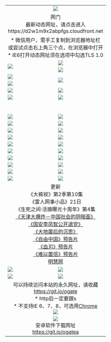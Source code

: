 ﻿<table>
  <tr></tr>
  <tr><td colspan=2 align=center><img src="https://cloud.githubusercontent.com/assets/11880933/13434984/f430fae2-e012-11e5-814f-c2df1e82b247.jpg" /></td></tr>
  <tr><td colspan=2 align=center>网门<br>最新动态网址，请点击进入
<br>https://d2w1m9x2abpfgs.cloudfront.net
    </td>
  </tr>
  <tr>
    <td colspan=2 align=center>* 微信用户，需手工复制到浏览器地址栏<br>或尝试点击右上角三个点，在浏览器中打开
    <br>* IE6打开动态网址须在选项中勾选TLS 1.0</td>
  </tr>
  <tr>
    <td rowspan=2><a href="https://d2w1m9x2abpfgs.cloudfront.net/ogUP.aspx?name=11DKC.mp4&list=11DKC" target="_blank"><img src="https://d2w1m9x2abpfgs.cloudfront.net/Up/11DKC1.jpg" /></a></td> 
    <td><div><a href="https://d2w1m9x2abpfgs.cloudfront.net/ogUP.aspx?name=LRWS.mp4&list=LRWS" target="_blank"><img src="https://d2w1m9x2abpfgs.cloudfront.net/Up/LRWS.jpg" /></a></td>
   </tr>
  <tr>
    <td><a href="https://d2w1m9x2abpfgs.cloudfront.net/ogNiceVedio.aspx" target="_blank"><img src="https://d2w1m9x2abpfgs.cloudfront.net/Up/11TGKDY.jpg" /></a></td>
  </tr>
  <tr>
    <td><a href="https://d2w1m9x2abpfgs.cloudfront.net/ogUP.aspx?name=JQR.mp4&count=2" target="_blank"><img src="https://d2w1m9x2abpfgs.cloudfront.net/Up/JQR.jpg" /></a></td>   
    <td rowspan=2><a href="https://d2w1m9x2abpfgs.cloudfront.net/ogUP.aspx?name=JP.mp4&count=9" target="_blank"><img src="https://d2w1m9x2abpfgs.cloudfront.net/Up/JP.jpg" /></td>
  </tr>
  <tr>
    <td><a href="https://d2w1m9x2abpfgs.cloudfront.net/ogUP.aspx?name=WH.mp4" target="_blank"><img src="https://d2w1m9x2abpfgs.cloudfront.net/Up/WH.jpg" /></a></td>
  </tr>
  <tr>
    <td><a href="https://d2w1m9x2abpfgs.cloudfront.net/ogUP.aspx?name=SSZJ.mp4&list=SSZJ" target="_blank"><img src="https://d2w1m9x2abpfgs.cloudfront.net/Up/SSZJ.jpg" /></a></td>
    <td><a href="https://d2w1m9x2abpfgs.cloudfront.net/ogUP.aspx?name=1XQK.mp4&count=13" target="_blank"><img src="https://d2w1m9x2abpfgs.cloudfront.net/Up/1XQK.jpg" /></a</td>
  </tr>
  <tr>
    <td><a href="https://d2w1m9x2abpfgs.cloudfront.net/ogUP.aspx?name=ZY.mp4&count=2015|16" target="_blank"><img src="https://d2w1m9x2abpfgs.cloudfront.net/Up/ZY.jpg" /></a</td>
    <td><a href="https://d2w1m9x2abpfgs.cloudfront.net/ogUP.aspx?name=XTFY.mp4&count=B|2,A|24" target="_blank"><img src="https://d2w1m9x2abpfgs.cloudfront.net/Up/XTFY.jpg" /></a></td>
  </tr>
  <tr height="40">
  </tr>
  <tr>
    <td><a href="https://d2w1m9x2abpfgs.cloudfront.net/ogUP.aspx?name=4SQQ.mp4&list=4SQQ" target="_blank"><img src="https://d2w1m9x2abpfgs.cloudfront.net/Up/4SQQ0.jpg"/></a></td>
    <td><a href="https://d2w1m9x2abpfgs.cloudfront.net/ogUP.aspx?name=4SHQ.mp4&list=4SHQ" target="_blank"><img src="https://d2w1m9x2abpfgs.cloudfront.net/Up/4SHQ0.jpg"/></a></td>
  </tr>
  <tr>
    <td><a href="https://d2w1m9x2abpfgs.cloudfront.net/ogUP.aspx?name=4SZG.mp4&list=4SZG" target="_blank"><img src="https://d2w1m9x2abpfgs.cloudfront.net/Up/4SZG0.jpg"/></a></td>
    <td><a href="https://d2w1m9x2abpfgs.cloudfront.net/ogUP.aspx?name=4SDJ.mp4&list=4SDJ" target="_blank"><img src="https://d2w1m9x2abpfgs.cloudfront.net/Up/4SDJ0.jpg"/></a></td>
  </tr>
  <tr>
    <td><a href="https://d2w1m9x2abpfgs.cloudfront.net/ogUP.aspx?name=4SGX.mp4&list=4SGX" target="_blank"><img src="https://d2w1m9x2abpfgs.cloudfront.net/Up/4SGX0.jpg"/></a></td>
    <td><a href="https://d2w1m9x2abpfgs.cloudfront.net/ogUP.aspx?name=4SHD.mp4&list=4SHD" target="_blank"><img src="https://d2w1m9x2abpfgs.cloudfront.net/Up/4SHD0.jpg"/></a></td>
  </tr>
  <tr>
    <td><a href="https://d2w1m9x2abpfgs.cloudfront.net/ogUP.aspx?name=4CTX.mp4&list=4CTX" target="_blank"><img src="https://d2w1m9x2abpfgs.cloudfront.net/Up/4CTX0.jpg"/></a></td>
    <td><a href="https://d2w1m9x2abpfgs.cloudfront.net/ogUP.aspx?name=4CWZ.mp4&list=4CWZ" target="_blank"><img src="https://d2w1m9x2abpfgs.cloudfront.net/Up/4CWZ0.jpg"/></a></td>
  </tr>
  <tr>
    <td><a href="https://d2w1m9x2abpfgs.cloudfront.net/onUP.aspx?name=https://d25hxnyejux8es.cloudfront.net/" target="_blank"><img src="https://d2w1m9x2abpfgs.cloudfront.net/Up/0DTW.jpg"/></a></td>
    <td><a href="https://d2w1m9x2abpfgs.cloudfront.net/onUP.aspx?name=https://d240ns8up8earz.cloudfront.net/acenter/" target="_blank"><img src="https://d2w1m9x2abpfgs.cloudfront.net/Up/0TDW.jpg" /></a></td>
  </tr>
  <tr>
    <td><a href="https://d2w1m9x2abpfgs.cloudfront.net/onUP.aspx?name=https://d4508d6vomz2p.cloudfront.net/gb/nsc413.htm" target="_blank"><img src="https://d2w1m9x2abpfgs.cloudfront.net/Up/0DJY.jpg" /></a></td>
    <td><a href="https://d2w1m9x2abpfgs.cloudfront.net/onUP.aspx?name=https://d3bxwq7vzudb5l.cloudfront.net/xtr/gb/prog204.html" target="_blank"><img src="https://d2w1m9x2abpfgs.cloudfront.net/Up/0XTR.jpg" /></a></td>
  </tr>
  <tr>
    <td><a href="https://d2w1m9x2abpfgs.cloudfront.net/onUP.aspx?name=https://d3aj00iefsmfgc.cloudfront.net/" target="_blank"><img src="https://d2w1m9x2abpfgs.cloudfront.net/Up/0MHW.jpg" /></a></td>
    <td><a href="https://d2w1m9x2abpfgs.cloudfront.net/onUP.aspx?name=https://d1sbg9daat0zu5.cloudfront.net/" target="_blank"><img src="https://d2w1m9x2abpfgs.cloudfront.net/Up/0ZJW.jpg" /></a></td>
  </tr>
  <tr>
    <td><a href="https://d2w1m9x2abpfgs.cloudfront.net/ogUP.aspx?name=0FG.zip" target="_blank"><img src="https://d2w1m9x2abpfgs.cloudfront.net/Up/0FG.jpg" /></a></td>
    <td><a href="https://d2w1m9x2abpfgs.cloudfront.net/ogUP.aspx?name=0FGA.apk" target="_blank"><img src="https://d2w1m9x2abpfgs.cloudfront.net/Up/0FGA.jpg" /></a></td>
  </tr>
  <tr>
    <td><a href="https://d2w1m9x2abpfgs.cloudfront.net/ogUP.aspx?name=0U.zip" target="_blank"><img src="https://d2w1m9x2abpfgs.cloudfront.net/Up/0U.jpg" /></a></td>
    <td><a href="https://d2w1m9x2abpfgs.cloudfront.net/ogUP.aspx?name=0UA.apk" target="_blank"><img src="https://d2w1m9x2abpfgs.cloudfront.net/Up/0UA.jpg" /></a></td>
  </tr>
  <tr>
    <td><a href="https://d2w1m9x2abpfgs.cloudfront.net/ogUP.aspx?name=0iPPOTV.zip" target="_blank"><img src="https://d2w1m9x2abpfgs.cloudfront.net/Up/0iPPOTV.jpg" /></a></td>
    <td><a href="https://d2w1m9x2abpfgs.cloudfront.net/ogUP.aspx?name=0iNTD.apk" target="_blank"><img src="https://d2w1m9x2abpfgs.cloudfront.net/Up/0iNTD.jpg" /></a></td>
  </tr>
  <tr>
    <td colspan=2 align=center>更新<br>
      《大裤衩》第2季第10集<br>
      《雷人网事小品》21日<br>
      《生死之间·活摘曝光十周年》第4集</a><br>
      <a href="https://d2w1m9x2abpfgs.cloudfront.net/ogUP.aspx?name=4TJDBZ.mp4" target="_blank">《天津大爆炸－中国社会的阴暗面》</a><br>
      <a href="https://d2w1m9x2abpfgs.cloudfront.net/ogUP.aspx?name=4LFZ.mp4" target="_blank">《国安李凤智公开退党》</a><br>
      <a href="https://d2w1m9x2abpfgs.cloudfront.net/ogUP.aspx?name=4DDZHDCS.mp4" target="_blank">《大地震后的沉思》</a><br>
      <a href="https://d2w1m9x2abpfgs.cloudfront.net/ogUP.aspx?name=11ZYZG0.mp4" target="_blank">《自由中国》预告片</a><br>
      <a href="https://d2w1m9x2abpfgs.cloudfront.net/ogUP.aspx?name=11XR.mp4" target="_blank">《血刃》预告片</a><br>
      <a href="https://d2w1m9x2abpfgs.cloudfront.net/ogUP.aspx?name=11NYZX.mp4&count=2" target="_blank">《难以置信》预告片</a><br>
      <a href="https://d2w1m9x2abpfgs.cloudfront.net/onUP.aspx?name=https://www.minghui.org/" target="_blank">明慧网</a></td>
    </td>
  </tr>
  <tr>
    <td><a href="https://d2w1m9x2abpfgs.cloudfront.net/ogNice.aspx" target="_blank"><img src="https://cloud.githubusercontent.com/assets/11880933/13720378/f84bb392-e841-11e5-8739-815049dd6ff8.jpg" /></a></td>
    <td><a href="https://d2w1m9x2abpfgs.cloudfront.net/onCO.aspx?ob=600事物&op=增删改&args=WH1~%23类型6新闻%7c%23类型6评论&mode=" target="_blank"><img src="https://cloud.githubusercontent.com/assets/11880933/13720380/04d76a16-e842-11e5-8833-e627daa88802.jpg" /></a></td> 
  </tr>
  <tr>
    <td><a href="https://d2w1m9x2abpfgs.cloudfront.net/ogDY.aspx" target="_blank"><img src="https://cloud.githubusercontent.com/assets/11880933/13720384/11817090-e842-11e5-9571-7dc2f1af9f42.jpg" /></a></td>
    <td><a href="https://d2w1m9x2abpfgs.cloudfront.net/ogST.aspx" target="_blank"><img src="https://cloud.githubusercontent.com/assets/11880933/13720385/1467ea3c-e842-11e5-86df-c96c9a556aaf.jpg" /></a></td> 
  </tr>
  <!--tr>
    <td colspan=2 align=center>
      <微信可扫描以下临时二维码<br/>https://bit.ly/1mBQHW8<br/><a href="https://d2w1m9x2abpfgs.cloudfront.net/Up/0WMGDL3.png" target="_blank"><img src="https://d2w1m9x2abpfgs.cloudfront.net/Up/0WMGD3.png"/></a>
  </tr-->
  <tr>
    <td colspan=2 align=center>可以持续访问本站的永久网址，请收藏<br/><a href="https://git.io/ogate" target="_blank">https://git.io/ogate</a><br/>* http后一定要跟s<br/>* 不支持IE 6、7、8，可选用<a href="http://www.odisk.org/Upload/0ChromePortable.zip">Chrome</a><br/><a href="https://d2w1m9x2abpfgs.cloudfront.net/Up/0WMGDL2.png" target="_blank"><img src="https://d2w1m9x2abpfgs.cloudfront.net/Up/0WMGD2.png"/></a></td>
  </tr>
  <tr>
    <td colspan=2 align=center><a href="https://d2w1m9x2abpfgs.cloudfront.net/ogUP.aspx?name=0oGate.apk" target="_blank"><img src="https://cloud.githubusercontent.com/assets/11880933/13720399/75e143ee-e842-11e5-9f0a-1421f423c80f.jpg" /></a><br>安卓软件下载网址<br><a href="https://git.io/ogatea">https://git.io/ogatea</a></td>
  </tr>
  <!--tr>
    <td colspan=2 align=center>可能失效的动态网址
    </td>
  </tr-->
</table>
